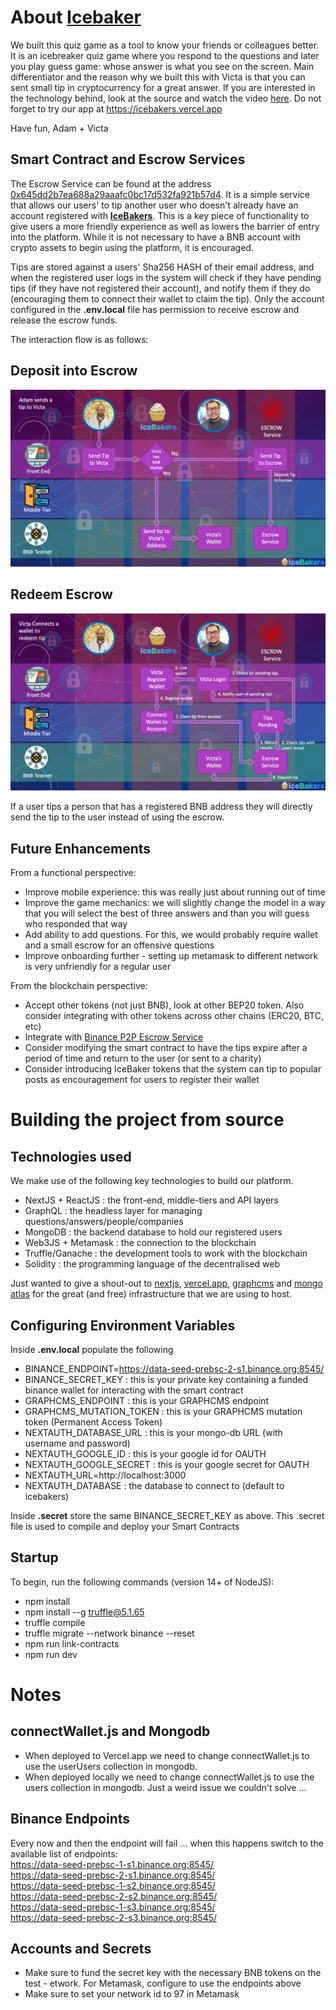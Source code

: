 # About [Icebaker](https://icebakers.vercel.app)
We built this quiz game as a tool to know your friends or colleagues better. It is an icebreaker quiz game where you respond to the questions and later you play guess game: whose answer is what you see on the screen. Main differentiator and the reason why we built this with Victa is that you can sent small tip in cryptocurrency for a great answer. 
If you are interested in the technology behind, look at the source and watch the video [here](https://youtu.be/icSKd9gL108).
Do not forget to try our app at https://icebakers.vercel.app

Have fun, 
Adam + Victa

## Smart Contract and Escrow Services
The Escrow Service can be found at the address [0x645dd2b7ea688a29aaafc0bc17d532fa921b57d4](https://testnet.bscscan.com/address/0x645dd2b7ea688a29aaafc0bc17d532fa921b57d4). It is a simple service that allows our users' to tip another user who doesn't already have an account registered with [__IceBakers__](https://icebakers.vercel.app). This is a key piece of functionality to give users a more friendly experience as well as lowers the barrier of entry into the platform. While it is not necessary to have a BNB account with crypto assets to begin using the platform, it is encouraged.  

Tips are stored against a users' Sha256 HASH of their email address, and when the registered user logs in the system will check if they have pending tips (if they have not registered their account), and notify them if they do (encouraging them to connect their wallet to claim the tip). Only the account configured in the __.env.local__ file has permission to receive escrow and release the escrow funds.   

The interaction flow is as follows:  
## Deposit into Escrow ##
<img src="icebaker-deposit.png">  

## Redeem Escrow ##

<img src="icebaker-redeem.png">  

If a user tips a person that has a registered BNB address they will directly send the tip to the user instead of using the escrow.  

## Future Enhancements
From a functional perspective:
- Improve mobile experience: this was really just about running out of time
- Improve the game mechanics: we will slightly change the model in a way that you will select the best of three answers and than you will guess who responded that way
- Add ability to add questions. For this, we would probably require wallet and a small escrow for an offensive questions
- Improve onboarding further - setting up metamask to different network is very unfriendly for a regular user

From the blockchain perspective:
- Accept other tokens (not just BNB), look at other BEP20 token. Also consider integrating with other tokens across other chains (ERC20, BTC, etc)  
- Integrate with [Binance P2P Escrow Service](https://www.binance.com/en/blog/421499824684900825/How-Does-Binance-P2Ps-Escrow-Service-Work)  
- Consider modifying the smart contract to have the tips expire after a period of time and return to the user (or sent to a charity)
- Consider introducing IceBaker tokens that the system can tip to popular posts as encouragement for users to register their wallet

# Building the project from source
## Technologies used
We make use of the following key technologies to build our platform. 
- NextJS + ReactJS : the front-end, middle-tiers and API layers
- GraphQL : the headless layer for managing questions/answers/people/companies
- MongoDB : the backend database to hold our registered users
- Web3JS + Metamask : the connection to the blockchain
- Truffle/Ganache : the development tools to work with the blockchain
- Solidity : the programming language of the decentralised web

Just wanted to give a shout-out to [nextjs](https://nextjs.org/), [vercel.app](https://vercel.com/), [graphcms](https://graphcms.com/) and [mongo atlas](https://www.mongodb.com/cloud) for the great (and free) infrastructure that we are using to host.

## Configuring Environment Variables
Inside __.env.local__ populate the following  
- BINANCE_ENDPOINT=https://data-seed-prebsc-2-s1.binance.org:8545/
- BINANCE_SECRET_KEY : this is your private key containing a funded binance wallet for interacting with the smart contract
- GRAPHCMS_ENDPOINT : this is your GRAPHCMS endpoint
- GRAPHCMS_MUTATION_TOKEN : this is your GRAPHCMS mutation token (Permanent Access Token)
- NEXTAUTH_DATABASE_URL : this is your mongo-db URL (with username and password)
- NEXTAUTH_GOOGLE_ID : this is your google id for OAUTH
- NEXTAUTH_GOOGLE_SECRET : this is your google secret for OAUTH
- NEXTAUTH_URL=http://localhost:3000
- NEXTAUTH_DATABASE : the database to connect to (default to icebakers)

Inside __.secret__ store the same BINANCE_SECRET_KEY as above. This .secret file is used to compile and deploy your Smart Contracts

## Startup
To begin, run the following commands (version 14+ of NodeJS):
- npm install
- npm install --g truffle@5.1.65
- truffle compile
- truffle migrate --network binance --reset
- npm run link-contracts
- npm run dev

# Notes
## connectWallet.js and Mongodb
- When deployed to Vercel.app we need to change connectWallet.js to use the userUsers collection in mongodb.  
- When deployed locally we need to change connectWallet.js to use the users collection in mongodb. Just a weird issue we couldn't solve ...  

## Binance Endpoints
Every now and then the endpoint will fail ... when this happens switch to the available list of endpoints:  
https://data-seed-prebsc-1-s1.binance.org:8545/  
https://data-seed-prebsc-2-s1.binance.org:8545/  
https://data-seed-prebsc-1-s2.binance.org:8545/  
https://data-seed-prebsc-2-s2.binance.org:8545/  
https://data-seed-prebsc-1-s3.binance.org:8545/  
https://data-seed-prebsc-2-s3.binance.org:8545/  

## Accounts and Secrets
- Make sure to fund the secret key with the necessary BNB tokens on the test - etwork. For Metamask, configure to use the endpoints above  
- Make sure to set your network id to 97 in Metamask  

